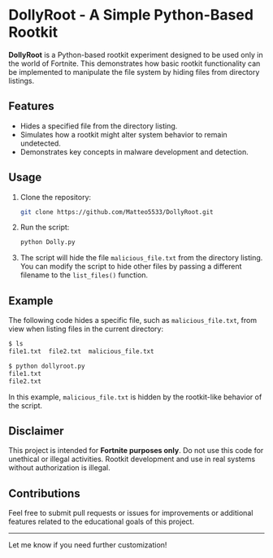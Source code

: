 
# DollyRoot - A Simple Python-Based Rootkit 
**DollyRoot** is a Python-based rootkit experiment designed to be used only in the world of Fortnite. This demonstrates how basic rootkit functionality can be implemented to manipulate the file system by hiding files from directory listings.

## Features

- Hides a specified file from the directory listing.
- Simulates how a rootkit might alter system behavior to remain undetected.
- Demonstrates key concepts in malware development and detection.

## Usage

1. Clone the repository:
   ```bash
   git clone https://github.com/Matteo5533/DollyRoot.git
   ```

2. Run the script:
   ```bash
   python Dolly.py
   ```

3. The script will hide the file `malicious_file.txt` from the directory listing. You can modify the script to hide other files by passing a different filename to the `list_files()` function.

## Example

The following code hides a specific file, such as `malicious_file.txt`, from view when listing files in the current directory:

```bash
$ ls
file1.txt  file2.txt  malicious_file.txt

$ python dollyroot.py
file1.txt
file2.txt
```

In this example, `malicious_file.txt` is hidden by the rootkit-like behavior of the script.

## Disclaimer

This project is intended for **Fortnite purposes only**. Do not use this code for unethical or illegal activities. Rootkit development and use in real systems without authorization is illegal.

## Contributions

Feel free to submit pull requests or issues for improvements or additional features related to the educational goals of this project.

---

Let me know if you need further customization!
